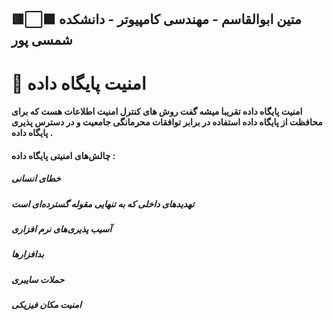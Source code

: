 ## 🟥⬜🟩 متین ابوالقاسم - مهندسی کامپیوتر - دانشکده شمسی پور
# 🔶 امنیت پایگاه داده
#### امنیت پایگاه داده تقریبا میشه گفت روش های کنترل امنیت اطلاعات هست که برای محافظت از پایگاه داده استفاده در برابر توافقات محرمانگی جامعیت و در دسترس پذیری پایگاه داده .
####  چالش‌های امنیتی پایگاه داده  : 
##### خطای انسانی 
##### تهدیدهای داخلی که به تنهایی مقوله گسترده‌ای است
##### آسیب‌ پذیری‌های نرم‌ افزاری
##### بدافزارها
##### حملات سایبری
##### امنیت مکان فیزیکی
